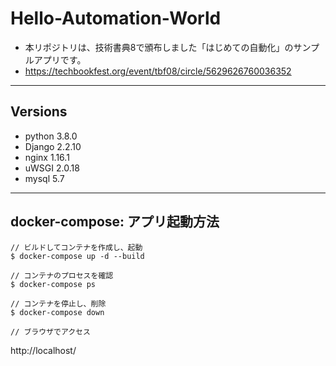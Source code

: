 # Hello-Automation-World
 - 本リポジトリは、技術書典8で頒布しました「はじめての自動化」のサンプルアプリです。
 - https://techbookfest.org/event/tbf08/circle/5629626760036352

---
## Versions
 - python 3.8.0
 - Django 2.2.10
 - nginx 1.16.1
 - uWSGI 2.0.18
 - mysql 5.7

---
## docker-compose: アプリ起動方法
```
// ビルドしてコンテナを作成し、起動
$ docker-compose up -d --build

// コンテナのプロセスを確認
$ docker-compose ps

// コンテナを停止し、削除
$ docker-compose down

// ブラウザでアクセス
```
http://localhost/
```

